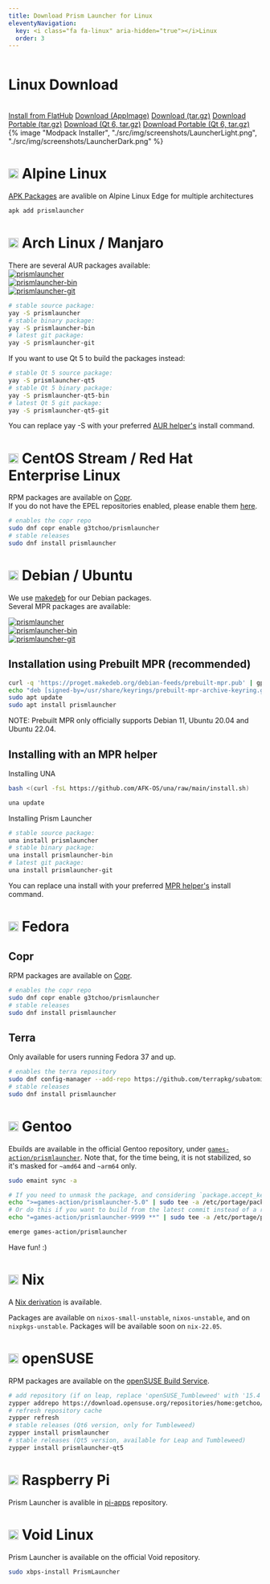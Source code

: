 ```yaml
---
title: Download Prism Launcher for Linux
eleventyNavigation:
  key: <i class="fa fa-linux" aria-hidden="true"></i>Linux
  order: 3
---
```


<div class="tab-content">
  <div class="row">
    <div class="column">
      <div>
        <h1>Linux Download</h1>
        <br>
        <a class="button size-large type-link" href="https://flathub.org/apps/details/org.prismlauncher.PrismLauncher" target="_blank">Install from FlatHub</a>
        <a class="button size-large" href="https://github.com/PrismLauncher/PrismLauncher/releases/download/{{version.current}}/PrismLauncher-Linux-{{version.current}}-x86_64.AppImage">Download (AppImage)</a>
        <a class="button size-large" href="https://github.com/PrismLauncher/PrismLauncher/releases/download/{{version.current}}/PrismLauncher-Linux-{{version.current}}.tar.gz">Download (tar.gz)</a>
        <a class="button size-large" href="https://github.com/PrismLauncher/PrismLauncher/releases/download/{{version.current}}/PrismLauncher-Linux-portable-{{version.current}}.tar.gz">Download Portable (tar.gz)</a>
        <a class="button size-large" href="https://github.com/PrismLauncher/PrismLauncher/releases/download/{{version.current}}/PrismLauncher-Linux-Qt6-{{version.current}}.tar.gz">Download (Qt 6, tar.gz)</a>
        <a class="button size-large" href="https://github.com/PrismLauncher/PrismLauncher/releases/download/{{version.current}}/PrismLauncher-Linux-Qt6-portable-{{version.current}}.tar.gz">Download Portable (Qt 6, tar.gz)</a>
     </div>
    </div>
    <div class="column">
      {% image "Modpack Installer", "./src/img/screenshots/LauncherLight.png", "./src/img/screenshots/LauncherDark.png" %}
    </div>
  </div>
</div>

<div class="infobox top">

# <img src="https://www.vectorlogo.zone/logos/alpinelinux/alpinelinux-icon.svg" height="20"> Alpine Linux

[APK Packages](https://pkgs.alpinelinux.org/packages?name=prismlauncher) are avalible on Alpine Linux Edge for multiple architectures

```bash
apk add prismlauncher
```

</div>

<div class="infobox top">

# <img src="https://www.vectorlogo.zone/logos/archlinux/archlinux-icon.svg" height="20"/> Arch Linux / Manjaro

There are several AUR packages available:  
[![prismlauncher](https://img.shields.io/badge/aur-prismlauncher-blue)](https://aur.archlinux.org/packages/prismlauncher/)  
[![prismlauncher-bin](https://img.shields.io/badge/aur-prismlauncher--bin-blue)](https://aur.archlinux.org/packages/prismlauncher-bin/)  
[![prismlauncher-git](https://img.shields.io/badge/aur-prismlauncher--git-blue)](https://aur.archlinux.org/packages/prismlauncher-git/)

```bash
# stable source package:
yay -S prismlauncher
# stable binary package:
yay -S prismlauncher-bin
# latest git package:
yay -S prismlauncher-git
```

If you want to use Qt 5 to build the packages instead:

```bash
# stable Qt 5 source package:
yay -S prismlauncher-qt5
# stable Qt 5 binary package:
yay -S prismlauncher-qt5-bin
# latest Qt 5 git package:
yay -S prismlauncher-qt5-git
```

You can replace yay -S with your preferred [AUR helper's](https://wiki.archlinux.org/title/AUR_helpers) install command.
</div>

<div class="infobox top">

# <img src="https://www.vectorlogo.zone/logos/centos/centos-icon.svg" height="20"> CentOS Stream / Red Hat Enterprise Linux

RPM packages are available on [Copr](https://copr.fedorainfracloud.org/coprs/g3tchoo/prismlauncher/). <br />
If you do not have the EPEL repositories enabled, please enable them [here](https://www.redhat.com/sysadmin/install-epel-linux).

```bash
# enables the copr repo
sudo dnf copr enable g3tchoo/prismlauncher
# stable releases
sudo dnf install prismlauncher
```

</div>

<div class="infobox top">

# <img src="https://www.vectorlogo.zone/logos/debian/debian-icon.svg" height="20" /> Debian / Ubuntu

We use [makedeb](https://docs.makedeb.org/) for our Debian packages.  
Several MPR packages are available:

[![prismlauncher](https://img.shields.io/badge/mpr-prismlauncher-orange)](https://mpr.makedeb.org/packages/prismlauncher)  
[![prismlauncher-bin](https://img.shields.io/badge/mpr-prismlauncher--bin-orange)](https://mpr.makedeb.org/packages/prismlauncher-bin)  
[![prismlauncher-git](https://img.shields.io/badge/mpr-prismlauncher--git-orange)](https://mpr.makedeb.org/packages/prismlauncher-git)

## Installation using Prebuilt MPR (recommended)

```bash
curl -q 'https://proget.makedeb.org/debian-feeds/prebuilt-mpr.pub' | gpg --dearmor | sudo tee /usr/share/keyrings/prebuilt-mpr-archive-keyring.gpg 1> /dev/null
echo "deb [signed-by=/usr/share/keyrings/prebuilt-mpr-archive-keyring.gpg] https://proget.makedeb.org prebuilt-mpr $(lsb_release -cs)" | sudo tee /etc/apt/sources.list.d/prebuilt-mpr.list
sudo apt update
sudo apt install prismlauncher
```

NOTE: Prebuilt MPR only officially supports Debian 11, Ubuntu 20.04 and Ubuntu 22.04.

## Installing with an MPR helper

Installing UNA

```bash
bash <(curl -fsL https://github.com/AFK-OS/una/raw/main/install.sh)

una update
```

Installing Prism Launcher

```bash
# stable source package:
una install prismlauncher
# stable binary package:
una install prismlauncher-bin
# latest git package:
una install prismlauncher-git
```

You can replace una install with your preferred [MPR helper's](https://docs.makedeb.org/using-the-mpr/list-of-mpr-helpers/) install command.
</div>

<div class="infobox top">

# <img src="https://www.vectorlogo.zone/logos/getfedora/getfedora-icon.svg" height="20"> Fedora

## Copr
  
RPM packages are available on [Copr](https://copr.fedorainfracloud.org/coprs/g3tchoo/prismlauncher/).

```bash
# enables the copr repo
sudo dnf copr enable g3tchoo/prismlauncher
# stable releases
sudo dnf install prismlauncher
```

## Terra

Only available for users running Fedora 37 and up.
  
```bash
# enables the terra repository
sudo dnf config-manager --add-repo https://github.com/terrapkg/subatomic-repos/raw/main/terra.repo
# stable releases
sudo dnf install prismlauncher
```

</div>

<div class="infobox top">

# <img src="https://www.gentoo.org/assets/img/logo/gentoo-signet.svg" height="20" /> Gentoo

Ebuilds are available in the official Gentoo repository, under [`games-action/prismlauncher`](https://packages.gentoo.org/packages/games-action/prismlauncher).
Note that, for the time being, it is not stabilized, so it's masked for `~amd64` and `~arm64` only.

```bash
sudo emaint sync -a

# If you need to unmask the package, and considering `package.accept_keywords` to be a folder.
echo ">=games-action/prismlauncher-5.0" | sudo tee -a /etc/portage/package.accept_keywords/prismlauncher
# Or do this if you want to build from the latest commit instead of a release
echo "=games-action/prismlauncher-9999 **" | sudo tee -a /etc/portage/package.accept_keywords/prismlauncher

emerge games-action/prismlauncher
```

Have fun! :)
</div>
  
<div class="infobox top">

# <img src="https://www.vectorlogo.zone/logos/nixos/nixos-icon.svg" height="20" /> Nix

A [Nix derivation](https://github.com/PrismLauncher/PrismLauncher/blob/develop/nix/NIX.md) is available.

Packages are available on `nixos-small-unstable`, `nixos-unstable`, and on `nixpkgs-unstable`. Packages will be available soon on `nix-22.05`.

</div>
  
<div class="infobox top">

# <img src="https://upload.wikimedia.org/wikipedia/commons/d/d0/OpenSUSE_Logo.svg" height="20"> openSUSE

RPM packages are available on the [openSUSE Build Service](https://download.opensuse.org/repositories/home:/getchoo/).
  
```bash
# add repository (if on leap, replace 'openSUSE_Tumbleweed' with '15.4')
zypper addrepo https://download.opensuse.org/repositories/home:getchoo/openSUSE_Tumbleweed/home:getchoo.repo
# refresh repository cache
zypper refresh
# stable releases (Qt6 version, only for Tumbleweed)
zypper install prismlauncher
# stable releases (Qt5 version, available for Leap and Tumbleweed)
zypper install prismlauncher-qt5
```
  
</div>
  
<div class="infobox top">

# <img src="https://www.vectorlogo.zone/logos/raspberrypi/raspberrypi-icon.svg" height="20"> Raspberry Pi

Prism Launcher is avalible in [pi-apps](https://github.com/Botspot/pi-apps) repository.

</div>

<div class="infobox top">

# <img src="https://bitcu.co/en/wp-content/uploads/2020/07/Void_Linux_logo.svg_.png" height="20"> Void Linux

Prism Launcher is available on the official Void repository.

```bash
sudo xbps-install PrismLauncher
```

</div>
